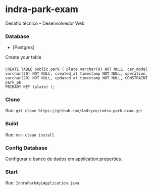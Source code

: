 # indra-park-exam
Desafio técnico – Desenvolvedor Web

### Database

* [Postgres] 

Create your table 
### 
<code>CREATE TABLE public.park (
                        	plate varchar(9) NOT NULL,
                        	car_model varchar(20) NOT NULL,
                        	created_at timestamp NOT NULL,
                        	operation varchar(20) NOT NULL,
                        	updated_at timestamp NOT NULL,
                        	CONSTRAINT park_pk PRIMARY KEY (plate)
                        );
                  </code>

### Clone
Run: `git clone https://github.com/Andryev/indra-park-exam.git`

### Build

Run: `mvn clean install`

### Config Database

Configurar o banco de dados em application.properties.

### Start

Run: `IndraParkApiApplication.java`


